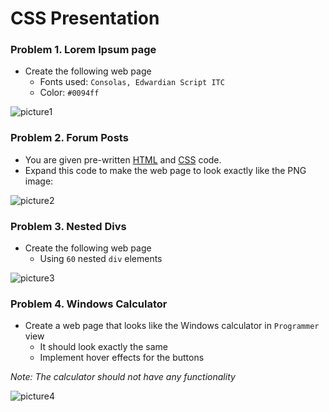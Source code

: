 CSS Presentation
================

### Problem 1. Lorem Ipsum page
*	Create the following web page
	*	Fonts used: `Consolas, Edwardian Script ITC`
	*	Color: `#0094ff`
	
![picture1](https://cloud.githubusercontent.com/assets/3619393/7184115/1f7aadf2-e464-11e4-8a20-a169f5c5aa89.png)

### Problem 2. Forum Posts
*	You are given pre-written [HTML](https://github.com/TelerikAcademy/CSS/blob/master/Topics/02.%20CSS-Presentation/homework/homework.html)
 and [CSS](https://github.com/TelerikAcademy/CSS/blob/master/Topics/02.%20CSS-Presentation/homework/homework.css) code.
*	Expand this code to make the web page to look exactly like the PNG image:

![picture2](https://cloud.githubusercontent.com/assets/3619393/7184114/1f79cb80-e464-11e4-9a3d-5c916c0390ce.png)

### Problem 3. Nested Divs
*	Create the following web page
	*	Using `60` nested `div` elements

![picture3](https://cloud.githubusercontent.com/assets/3619393/7184113/1f78fcf0-e464-11e4-80f4-2285c7a4a765.png)

### Problem 4. Windows Calculator
*	Create a web page that looks like the Windows calculator in `Programmer` view
	*	It should look exactly the same
	*	Implement hover effects for the buttons
	
_Note: The calculator should not have any functionality_

![picture4](https://cloud.githubusercontent.com/assets/3619393/7184116/1f7bdf2e-e464-11e4-9fef-12afd3e70765.png)
